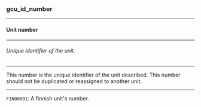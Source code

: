 ### gcu_id_number



------
#### Unit number



------
###### Unique identifier of the unit.



------
This number is the unique identifier of the unit described. This number should not be duplicated or reassigned to another unit.



------
`FIN00001`: A finnish unit's number.